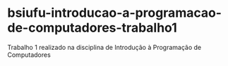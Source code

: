 # bsiufu-introducao-a-programacao-de-computadores-trabalho1
Trabalho 1 realizado na disciplina de Introdução à Programação de Computadores
